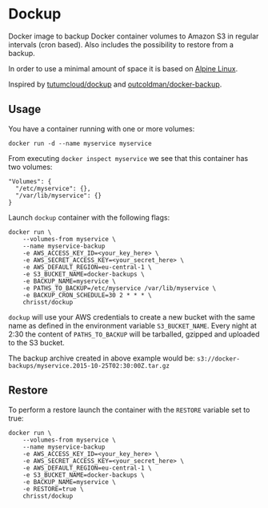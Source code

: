 # Dockup

Docker image to backup Docker container volumes to Amazon S3 in regular intervals (cron based). Also includes the possibility to restore from a backup.

In order to use a minimal amount of space it is based on [Alpine Linux](http://www.alpinelinux.org).

Inspired by [tutumcloud/dockup](https://github.com/tutumcloud/dockup) and
[outcoldman/docker-backup](https://github.com/outcoldman/docker-backup).

## Usage

You have a container running with one or more volumes:

```
docker run -d --name myservice myservice
```

From executing `docker inspect myservice` we see that this container has two volumes:

```
"Volumes": {
  "/etc/myservice": {},
  "/var/lib/myservice": {}
}
```

Launch `dockup` container with the following flags:

```
docker run \
	--volumes-from myservice \
	--name myservice-backup
	-e AWS_ACCESS_KEY_ID=<your_key_here> \
	-e AWS_SECRET_ACCESS_KEY=<your_secret_here> \
	-e AWS_DEFAULT_REGION=eu-central-1 \
	-e S3_BUCKET_NAME=docker-backups \
	-e BACKUP_NAME=myservice \
	-e PATHS_TO_BACKUP=/etc/myservice /var/lib/myservice \
	-e BACKUP_CRON_SCHEDULE=30 2 * * * \
    chrisst/dockup
```

`dockup` will use your AWS credentials to create a new bucket with the same
name as defined in the environment variable `S3_BUCKET_NAME`. 
Every night at 2:30 the content of `PATHS_TO_BACKUP` will be tarballed, gzipped and uploaded to the S3 bucket.

The backup archive created in above example would be:
`s3://docker-backups/myservice.2015-10-25T02:30:00Z.tar.gz`

## Restore

To perform a restore launch the container with the `RESTORE` variable set to true:

```
docker run \
	--volumes-from myservice \
	--name myservice-backup
	-e AWS_ACCESS_KEY_ID=<your_key_here> \
	-e AWS_SECRET_ACCESS_KEY=<your_secret_here> \
	-e AWS_DEFAULT_REGION=eu-central-1 \
	-e S3_BUCKET_NAME=docker-backups \
	-e BACKUP_NAME=myservice \
	-e RESTORE=true \
    chrisst/dockup
```